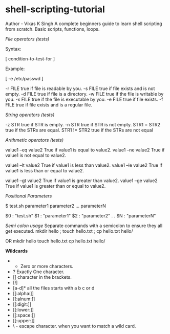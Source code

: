 # shell-scripting-tutorial
Author - Vikas K Singh
A complete beginners guide to learn shell scripting from scratch. Basic scripts, functions, loops.


*File operators (tests)*

Syntax:

[ condition-to-test-for ]

Example:

[ -e /etc/passwd ]


-r FILE true if file is readable by you.
-s FILE true if file exists and is not empty.
-d FILE true if file is a directory.
-w FILE true if the file is writable by you.
-x FILE true if the file is executable by you.
-e FILE true if file exists.
-f FILE true if file exists and is a regular file.

*String operators (tests)*

-z STR true   if STR is empty.
-n STR true   if STR is not empty.
STR1 = STR2   true if the STRs are equal.
STR1 != STR2  true if the STRs are not equal


*Arithmetic operators (tests)*

value1 –eq value2 True if value1 is equal to value2.
value1 –ne value2 True if value1 is not equal to value2.

value1 –lt value2 True if value1 is less than value2.
value1 –le value2 True if value1 is less than or equal to value2.

value1 –gt value2 True if value1 is greater than value2.
value1 –ge value2 True if value1 is greater than or equal to value2.


*Positional Parameters*

$ test.sh parameter1 parameter2 ... parameterN

$0 : "test.sh"
$1 : "parameter1"
$2 : "parameter2"
.
.
$N : "parameterN"


*Semi colon usage*
Separate commands with a semicolon to ensure they all get executed.
mkdir hello ; touch hello.txt ; cp hello.txt hello/

OR
mkdir hello 
touch hello.txt 
cp hello.txt hello/

**Wildcards**

- *  Zero or more characters. 
- ?  Exactly One character.  
- [] character in the brackets.  
- [!]   
- [a-d]* all the files starts with a b c or d  
- [[:alpha:]]  
- [[:alnum:]]  
- [[:digit:]]  
- [[:lower:]]  
- [[:space:]]  
- [[:upper:]]  
- \ - escape character.  when you want to match a wild card.  





